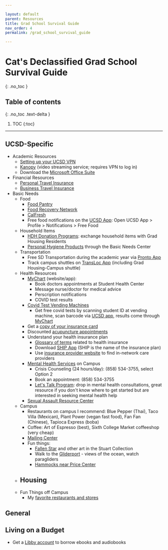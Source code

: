 ```yaml
---

layout: default
parent: Resources
title: Grad School Survival Guide
nav_order: 4
permalink: /grad_school_survival_guide

---
```


# Cat's Declassified Grad School Survival Guide
{: .no_toc }

## Table of contents
{: .no_toc .text-delta }

1. TOC
{:toc}

---

## UCSD-Specific

* Academic Resources
  - [Setting up your UCSD VPN](https://blink.ucsd.edu/technology/network/connections/off-campus/VPN/)
  - [Kanopy](https://www.kanopy.com/en/ucsd) (video streaming service; requires VPN to log in)
  - Download the [Microsoft Office Suite](https://blink.ucsd.edu/technology/computers/software-acms/available-software/microsoft-individual.html#Office-365)
* Financial Resources
  - [Personal Travel Insurance](https://www.ucop.edu/risk-services-travel/personal.html)
  - [Business Travel Insurance](https://blink.ucsd.edu/travel/external/insurance.html)
* Basic Needs
  - Food
    * [Food Pantry](https://basicneeds.ucsd.edu/food-security/pantry/index.html)
    * [Food Recovery Network](https://basicneeds.ucsd.edu/food-security/recovery/index.html)
    * [CalFresh](https://basicneeds.ucsd.edu/food-security/calfresh/index.html)
    * Free food notifications on the [UCSD App](https://mobile.ucsd.edu/): Open UCSD App > Profile > Notifications > Free Food
  - Household Items
    * [HDH Donation Programs](https://hdhsustainability.ucsd.edu/what-we-do/index.html#Donation-Programs): exchange household items with Grad Housing Residents
    * [Personal Hygiene Products](https://freetheperiodca.org/the-hub-basic-needs-center-ucsd) through the Basic Needs Center
  - Transportation
    * Free SD Transportation during the academic year via [Pronto App](https://transportation.ucsd.edu/commute/transit/u-pass.html#U-Pass-on-the-PRONTO-App)
    * Track campus shuttles on [TransLoc App](https://transloc.com/app/) (including Grad Housing-Campus shuttle)
  - Health Resources
    * [MyChart](https://mystudentchart.ucsd.edu/shs/Authentication/Login?) (website/app):
      - Book doctors appointments at Student Health Center
      - Message nurse/doctor for medical advice
      - Perscription notifications
      - COVID test results
    * [Covid Test Vending Machines](https://returntolearn.ucsd.edu/campus-guidelines/testing-and-screening/index.html#Vending-machine-locations)
      - Get free covid tests by scanning student ID at vending machine, scan barcode via [UCSD app](https://mobile.ucsd.edu/), results come through [MyChart](https://mystudentchart.ucsd.edu/shs/Authentication/Login?)
    * Get a [copy of your insurance card](https://shwadmin.ucsd.edu/uc-ship/faq.html#How-do-I-get-a-copy-of-my-insur)
    * Discounted [acupuncture appointments](https://studenthealth.ucsd.edu/services/acupuncture/index.html)
    * Understand your health insurance plan
      - [Glossary of terms](https://www.cms.gov/CCIIO/Resources/Forms-Reports-and-Other-Resources/Downloads/uniform-glossary-final.pdf) related to health insurance
      - Download [SHIP App](https://shwadmin.ucsd.edu/uc-ship/mobile-app.html) (SHIP is the name of the insurance plan)
      - Use [insurance provider website](https://www.anthem.com/find-care/) to find in-network care providers
    * [Mental Health Services](https://caps.ucsd.edu/about/contact.html) on Campus
      - Crisis Counseling (24 hours/day): (858) 534-3755, select Option 2
      - Book an appointment: (858) 534-3755
      - [Let's Talk Program](https://caps.ucsd.edu/services/letstalk.html): drop in mental health consultations, great resource if you don't know where to get started but are interested in seeking mental health help
     * [Sexual Assault Resource Center](https://care.ucsd.edu/)
  * Campus
    - Restaurants on campus I recommend: Blue Pepper (Thai), Taco Villa (Mexican), Plant Power (vegan fast food), Fan Fan (Chinese), Tapioca Express (boba)
    - Coffee: Art of Espresso (best), Sixth College Market coffeeshop (very cheap)
    - [Mailing Center](https://www.google.com/maps/place/Mailing+Center+at+UC+San+Diego/@32.8799891,-117.2375077,21z/data=!3m1!5s0x80dc06c0e88b2833:0xec427d64b06282ab!4m5!3m4!1s0x80dc06c59f9c0a05:0x1622933a00cfcc66!8m2!3d32.8800771!4d-117.2373776?shorturl=1)
    - Fun things:
      * [Fallen Star](https://stuartcollection.ucsd.edu/artist/suh.html) and other art in the Stuart Collection
      * Walk to the [Gliderport](https://goo.gl/maps/P2r1SbbMCiobJSiq8) - views of the ocean, watch paragliders 
      * [Hammocks near Price Center](https://universitycenters.ucsd.edu/services/amenities.html)
  * Housing
    - 
  * Fun Things off Campus
    - My [favorite restaurants and stores](https://www.google.com/maps/d/u/0/edit?mid=1pQW4Qv_jFWNWGCOLCKem9S5rIr33bMU&usp=sharing)

## General

## Living on a Budget

* Get a [Libby account](https://www.overdrive.com/apps/libby) to borrow ebooks and audiobooks

